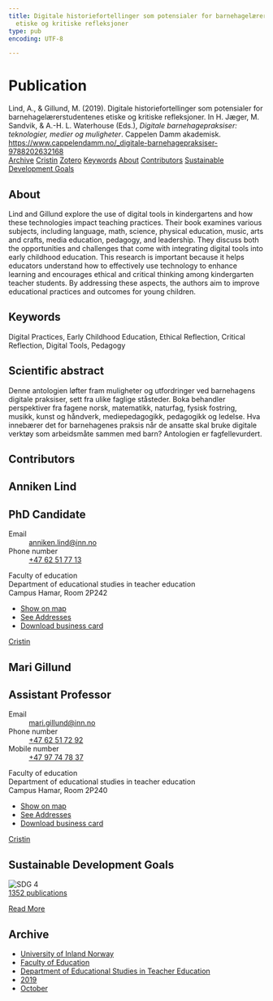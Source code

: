 ```yaml
---
title: Digitale historiefortellinger som potensialer for barnehagelærerstudentenes
  etiske og kritiske refleksjoner
type: pub
encoding: UTF-8

---
```

<h1>Publication</h1>
<article id="csl-bib-container-9477VPH2" class="csl-bib-container">
  <div class="csl-bib-body"> <div class="csl-entry">Lind, A., &#38; Gillund, M. (2019). Digitale historiefortellinger som potensialer for barnehagelærerstudentenes etiske og kritiske refleksjoner. In H. Jæger, M. Sandvik, &#38; A.-H. L. Waterhouse (Eds.), <i>Digitale barnehagepraksiser: teknologier, medier og muligheter</i>. Cappelen Damm akademisk. <a href="https://www.cappelendamm.no/_digitale-barnehagepraksiser-9788202632168">https://www.cappelendamm.no/_digitale-barnehagepraksiser-9788202632168</a></div> </div>
  <div class="csl-bib-buttons">
    <a href="#taxonomy-article-9477VPH2" alt="archive" class="csl-bib-button">Archive</a>
    <a href="https://app.cristin.no/results/show.jsf?id=1736393" alt="Cristin" class="csl-bib-button">Cristin</a>
    <a href="http://zotero.org/groups/5881554/items/9477VPH2" alt="Zotero" class="csl-bib-button">Zotero</a>
    <a href="#keywords-article-9477VPH2" alt="keywords" class="csl-bib-button">Keywords</a>
    <a href="#about-article-9477VPH2" alt="about_pub" class="csl-bib-button">About</a>
    <a href="#contributors-article-9477VPH2" alt="contributors" class="csl-bib-button">Contributors</a>
    <a href="#sdg-article-9477VPH2" alt="sdg" class="csl-bib-button">Sustainable Development Goals</a>
  </div>
  <div id="csl-bib-meta-container-9477VPH2"></div>
</article>
<div id="csl-bib-meta-9477VPH2" class="csl-bib-meta">
  <article id="about-article-9477VPH2" class="about_pub-article">
    <h1>About</h1>
    Lind and Gillund explore the use of digital tools in kindergartens and how these technologies impact teaching practices. Their book examines various subjects, including language, math, science, physical education, music, arts and crafts, media education, pedagogy, and leadership. They discuss both the opportunities and challenges that come with integrating digital tools into early childhood education. This research is important because it helps educators understand how to effectively use technology to enhance learning and encourages ethical and critical thinking among kindergarten teacher students. By addressing these aspects, the authors aim to improve educational practices and outcomes for young children.
  </article>
  <article id="keywords-article-9477VPH2" class="keywords-article">
    <h1>Keywords</h1>
    Digital Practices, Early Childhood Education, Ethical Reflection, Critical Reflection, Digital Tools, Pedagogy
  </article>
  <article id="abstract-article-9477VPH2" class="abstract-article">
    <h1>Scientific abstract</h1>
    Denne antologien løfter fram muligheter og utfordringer ved barnehagens digitale praksiser, sett fra ulike faglige ståsteder. Boka behandler perspektiver fra fagene norsk, matematikk, naturfag, fysisk fostring, musikk, kunst og håndverk, mediepedagogikk, pedagogikk og ledelse. Hva innebærer det for barnehagenes praksis når de ansatte skal bruke digitale verktøy som arbeidsmåte sammen med barn? Antologien er fagfellevurdert.
  </article>
  <article id="contributors-article-9477VPH2" class="contributors-article">
    <h1>Contributors</h1>
    <div class="personas"> <div class="vrtx-hinn-person-card"> <div class="photo"> <i class="lar la-user-circle missing-person"></i> </div> <div class="info"> <hgroup><h1>Anniken Lind</h1> <h2>PhD Candidate</h2> </hgroup><dl> <dt>Email</dt> <dd> <a href="mailto:anniken.lind@inn.no">anniken.lind@inn.no</a> </dd> <dt>Phone number</dt> <dd><a href="tel:+4762517713"> +47 62 51 77 13 </a></dd> </dl> <p> Faculty of education<br> Department of educational studies in teacher education<br> Campus Hamar, Room 2P242 </p> <ul class="vrtx-hinn-links"> <li><a href="https://www.google.com/maps?q=60.796004,11.072099">Show on map</a></li> <li><a href="https://www.inn.no/english/find-an-employee/anniken-lind.html#vrtx-hinn-addresses">See Addresses</a></li> <li><a href="https://www.inn.no/english/find-an-employee/anniken-lind.html?vrtx=vcf">Download business card</a></li> </ul> </div> </div> <a href="https://app.cristin.no/persons/show.jsf?id=946633" alt="Cristin URL" class="personas-cristin">Cristin</a> </div> <div class="personas"> <div class="vrtx-hinn-person-card"> <div class="photo"> <i class="lar la-user-circle missing-person"></i> </div> <div class="info"> <hgroup><h1>Mari Gillund</h1> <h2>Assistant Professor</h2> </hgroup><dl> <dt>Email</dt> <dd> <a href="mailto:mari.gillund@inn.no">mari.gillund@inn.no</a> </dd> <dt>Phone number</dt> <dd><a href="tel:+4762517292"> +47 62 51 72 92 </a></dd> <dt>Mobile number</dt> <dd><a href="tel:+4797747837"> +47 97 74 78 37 </a></dd> </dl> <p> Faculty of education<br> Department of educational studies in teacher education<br> Campus Hamar, Room 2P240 </p> <ul class="vrtx-hinn-links"> <li><a href="https://www.google.com/maps?q=60.796004,11.072099">Show on map</a></li> <li><a href="https://www.inn.no/english/find-an-employee/mari-gillund.html#vrtx-hinn-addresses">See Addresses</a></li> <li><a href="https://www.inn.no/english/find-an-employee/mari-gillund.html?vrtx=vcf">Download business card</a></li> </ul> </div> </div> <a href="https://app.cristin.no/persons/show.jsf?id=627331" alt="Cristin URL" class="personas-cristin">Cristin</a> </div>
  </article>
  <article id="sdg-article-9477VPH2" class="sdg-article">
    <h1>Sustainable Development Goals</h1>
    <div class="sdg-container"><div id="sdg4" class="sdg">
        <img src="{{< params subfolder >}}images/sdg/sdg04_en.png" class="image" alt="SDG 4">
        <div class="sdg-overlay">
          <a href="{{< params subfolder >}}en/archive/?sdg=4#archive" class="sdg-publication-count"><span>1352</span> publications</a>
          <p><a href="https://sdgs.un.org/goals/goal4" class="sdg-read-more">Read More</a></p>
        </div>
      </div></div>
  </article>
  <article id="taxonomy-article-9477VPH2" class="taxonomy-article">
    <h1>Archive</h1>
    <ul>
      <li><a href="{{< params subfolder >}}en/archive/?key=3DCRN523">University of Inland Norway</a></li>
      <li><a href="{{< params subfolder >}}en/archive/?key=WYNZA47F">Faculty of Education</a></li>
      <li><a href="{{< params subfolder >}}en/archive/?key=BKPR6TE7">Department of Educational Studies in Teacher Education</a></li>
      <li><a href="{{< params subfolder >}}en/archive/?key=AJM9DTRJ">2019</a></li>
      <li><a href="{{< params subfolder >}}en/archive/?key=VRAFZXNY">October</a></li>
    </ul>
  </article>
</div>
